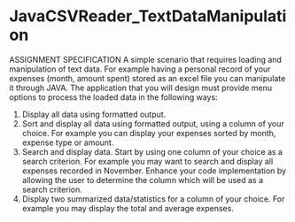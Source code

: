 # JavaCSVReader_TextDataManipulation
 
ASSIGNMENT SPECIFICATION
Α simple scenario that requires loading and manipulation of text data. For example having a personal record of your expenses (month, amount spent) stored as an excel file you can manipulate it through JAVA.
The application that you will design must provide menu options to process the loaded data in the following ways:
1. Display all data using formatted output.
2. Sort and display all data using formatted output, using a column of your choice. For example you can display your expenses sorted by month, expense type or amount.
3. Search and display data.
	Start by using one column of your choice as a search criterion. For example you may want to search and display all expenses recorded in November.
	Enhance your code implementation by allowing the user to determine the column which will be used as a search criterion.
4. Display two summarized data/statistics for a column of your choice. For example you may display the total and average expenses.
